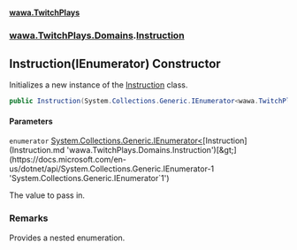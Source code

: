 #### [wawa.TwitchPlays](index.md 'index')
### [wawa.TwitchPlays.Domains](wawa.TwitchPlays.Domains.md 'wawa.TwitchPlays.Domains').[Instruction](Instruction.md 'wawa.TwitchPlays.Domains.Instruction')

## Instruction(IEnumerator<Instruction>) Constructor

Initializes a new instance of the [Instruction](Instruction.md 'wawa.TwitchPlays.Domains.Instruction') class.

```csharp
public Instruction(System.Collections.Generic.IEnumerator<wawa.TwitchPlays.Domains.Instruction> enumerator);
```
#### Parameters

<a name='wawa.TwitchPlays.Domains.Instruction.Instruction(System.Collections.Generic.IEnumerator_wawa.TwitchPlays.Domains.Instruction_).enumerator'></a>

`enumerator` [System.Collections.Generic.IEnumerator&lt;](https://docs.microsoft.com/en-us/dotnet/api/System.Collections.Generic.IEnumerator-1 'System.Collections.Generic.IEnumerator`1')[Instruction](Instruction.md 'wawa.TwitchPlays.Domains.Instruction')[&gt;](https://docs.microsoft.com/en-us/dotnet/api/System.Collections.Generic.IEnumerator-1 'System.Collections.Generic.IEnumerator`1')

The value to pass in.

### Remarks
  
Provides a nested enumeration.